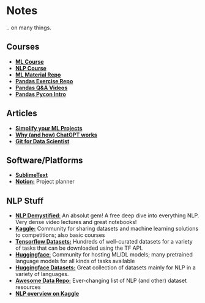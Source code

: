 # Notes
.. on many things.

## Courses
* [__ML Course__](https://ml-course.github.io/master/notebooks/05%20-%20Ensemble%20Learning.html)
* [__NLP Course__](https://www.nlpdemystified.org/)
* [__ML Material Repo__](https://github.com/khuyentran1401/Data-science)
* [__Pandas Exercise Repo__](https://github.com/guipsamora/pandas_exercises)
* [__Pandas Q&A Videos__](https://github.com/justmarkham/pandas-videos)
* [__Pandas Pycon Intro__](https://github.com/justmarkham/pycon-2019-tutorial)

## Articles
* [__Simplify your ML Projects__](https://towardsdatascience.com/simplify-your-machine-learning-projects-ab171d19c9ef)
* [__Why (and how) ChatGPT works__](https://writings.stephenwolfram.com/2023/02/what-is-chatgpt-doing-and-why-does-it-work/?fbclid=IwAR1k0K-cQ-B8LSsCsvEWzo5zrGD4MlFq_28E80YX418O4TsAK2GRFXmFgCw)
* [__Git for Data Scientist__](https://towardsdatascience.com/git-deep-dive-for-data-scientists-1c9cc45c7612) 

## Software/Platforms
* [__SublimeText__](https://www.sublimetext.com/)
* [__Notion:__](https://www.notion.so/) Project planner

## NLP Stuff
* [__NLP Demystified__:](https://www.nlpdemystified.org/) An absolut gem! A free deep dive into everything NLP. Very dense video lectures and great notebooks!
* [__Kaggle:__](https://www.kaggle.com) Community for sharing datasets and machine learning solutions to competitions; also basic courses
* [__Tensorflow Datasets:__](https://www.tensorflow.org/datasets) Hundreds of well-curated datasets for a variety of tasks that can be downloaded using the TF API.
* [__Huggingface__:](https://huggingface.co/) Community for hosting ML/DL models; many pretrained language models for all kinds of tasks available
* [__Huggingface Datasets:__](https://huggingface.co/datasets) Great collection of datasets mainly for NLP in a variety of languages.
* [__Awesome Data Repo:__](https://github.com/awesomedata/awesome-public-datasets#naturallanguage) Ever-changing list of NLP (and other) dataset resources
* [__NLP overview on Kaggle__](https://www.kaggle.com/learn-guide/natural-language-processing)

